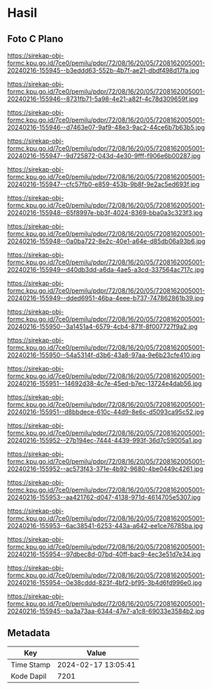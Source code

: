 # Hasil

## Foto C Plano

https://sirekap-obj-formc.kpu.go.id/7ce0/pemilu/pdpr/72/08/16/20/05/7208162005001-20240216-155945--b3eddd63-552b-4b7f-ae21-dbdf498d17fa.jpg

https://sirekap-obj-formc.kpu.go.id/7ce0/pemilu/pdpr/72/08/16/20/05/7208162005001-20240216-155946--8731fb71-5a98-4e21-a82f-4c78d309659f.jpg

https://sirekap-obj-formc.kpu.go.id/7ce0/pemilu/pdpr/72/08/16/20/05/7208162005001-20240216-155946--d7463e07-9af9-48e3-9ac2-44ce6b7b63b5.jpg

https://sirekap-obj-formc.kpu.go.id/7ce0/pemilu/pdpr/72/08/16/20/05/7208162005001-20240216-155947--9d725872-043d-4e30-9fff-f906e6b00287.jpg

https://sirekap-obj-formc.kpu.go.id/7ce0/pemilu/pdpr/72/08/16/20/05/7208162005001-20240216-155947--cfc57fb0-e859-453b-9b8f-9e2ac5ed693f.jpg

https://sirekap-obj-formc.kpu.go.id/7ce0/pemilu/pdpr/72/08/16/20/05/7208162005001-20240216-155948--65f8997e-bb3f-4024-8369-bba0a3c323f3.jpg

https://sirekap-obj-formc.kpu.go.id/7ce0/pemilu/pdpr/72/08/16/20/05/7208162005001-20240216-155948--0a0ba722-8e2c-40e1-a64e-d85db06a93b6.jpg

https://sirekap-obj-formc.kpu.go.id/7ce0/pemilu/pdpr/72/08/16/20/05/7208162005001-20240216-155949--d40db3dd-a6da-4ae5-a3cd-337564ac717c.jpg

https://sirekap-obj-formc.kpu.go.id/7ce0/pemilu/pdpr/72/08/16/20/05/7208162005001-20240216-155949--dded6951-46ba-4eee-b737-747862861b39.jpg

https://sirekap-obj-formc.kpu.go.id/7ce0/pemilu/pdpr/72/08/16/20/05/7208162005001-20240216-155950--3a1451a4-6579-4cb4-871f-8f007727f9a2.jpg

https://sirekap-obj-formc.kpu.go.id/7ce0/pemilu/pdpr/72/08/16/20/05/7208162005001-20240216-155950--54a5314f-d3b6-43a8-97aa-9e6b23cfe410.jpg

https://sirekap-obj-formc.kpu.go.id/7ce0/pemilu/pdpr/72/08/16/20/05/7208162005001-20240216-155951--14692d38-4c7e-45ed-b7ec-13724e4dab56.jpg

https://sirekap-obj-formc.kpu.go.id/7ce0/pemilu/pdpr/72/08/16/20/05/7208162005001-20240216-155951--d8bbdece-610c-44d9-8e6c-d5093ca95c52.jpg

https://sirekap-obj-formc.kpu.go.id/7ce0/pemilu/pdpr/72/08/16/20/05/7208162005001-20240216-155952--27b194ec-7444-4439-993f-36d7c59005a1.jpg

https://sirekap-obj-formc.kpu.go.id/7ce0/pemilu/pdpr/72/08/16/20/05/7208162005001-20240216-155952--ac573f43-371e-4b92-9680-4be0449c4261.jpg

https://sirekap-obj-formc.kpu.go.id/7ce0/pemilu/pdpr/72/08/16/20/05/7208162005001-20240216-155953--aa421762-d047-4138-971d-4614705e5307.jpg

https://sirekap-obj-formc.kpu.go.id/7ce0/pemilu/pdpr/72/08/16/20/05/7208162005001-20240216-155953--6ac38541-6253-443a-a642-ee1ce76785ba.jpg

https://sirekap-obj-formc.kpu.go.id/7ce0/pemilu/pdpr/72/08/16/20/05/7208162005001-20240216-155954--97dbec8d-07bd-40ff-bac9-4ec3e51d7e34.jpg

https://sirekap-obj-formc.kpu.go.id/7ce0/pemilu/pdpr/72/08/16/20/05/7208162005001-20240216-155954--0e38cddd-823f-4bf2-bf95-3b4d6fd996e0.jpg

https://sirekap-obj-formc.kpu.go.id/7ce0/pemilu/pdpr/72/08/16/20/05/7208162005001-20240216-155945--ba3a73aa-6344-47e7-a1c8-69033e3584b2.jpg


## Metadata

| Key        | Value               |
| ---------- | ------------------- |
| Time Stamp | 2024-02-17 13:05:41 |
| Kode Dapil | 7201                |



